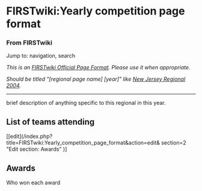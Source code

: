 # FIRSTwiki:Yearly competition page format

### From FIRSTwiki

Jump to: navigation, search

_This is an [FIRSTwiki Official Page Format](FIRSTwiki:Page_formats
"FIRSTwiki:Page formats" ). Please use it when appropriate._

_Should be titled "[regional page name] [year]" like [New Jersey Regional
2004](New_Jersey_Regional_2004 "New Jersey Regional 2004" )._

* * *

brief description of anything specific to this regional in this year.


## List of teams attending

[[edit](/index.php?title=FIRSTwiki:Yearly_competition_page_format&action=edit&
section=2 "Edit section: Awards" )]

## Awards

Who won each award

